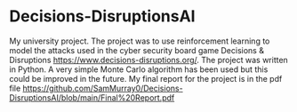 # Decisions-DisruptionsAI
My university project.
The project was to use reinforcement learning to model the attacks used in the cyber security board game Decisions & Disruptions https://www.decisions-disruptions.org/.
The project was written in Python.
A very simple Monte Carlo algorithm has been used but this could be improved in the future.
My final report for the project is in the pdf file https://github.com/SamMurray0/Decisions-DisruptionsAI/blob/main/Final%20Report.pdf
